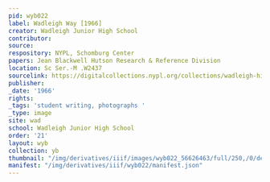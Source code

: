 ```yaml
---
pid: wyb022
label: Wadleigh Way [1966]
creator: Wadleigh Junior High School
contributor:
source:
respository: NYPL, Schomburg Center
papers: Jean Blackwell Hutson Research & Reference Division
location: Sc Ser.-M .W2437
sourcelink: https://digitalcollections.nypl.org/collections/wadleigh-high-school-yearbooks#/?tab=navigation
publisher:
_date: '1966'
rights:
_tags: 'student writing, photographs '
_type: image
site: wad
school: Wadleigh Junior High School
order: '21'
layout: wyb
collection: yb
thumbnail: "/img/derivatives/iiif/images/wyb022_56626463/full/250,/0/default.jpg"
manifest: "/img/derivatives/iiif/wyb022/manifest.json"
---
```

